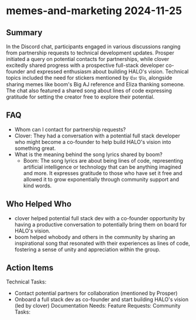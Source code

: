 # memes-and-marketing 2024-11-25

## Summary
 In the Discord chat, participants engaged in various discussions ranging from partnership requests to technical development updates. Prosper initiated a query on potential contacts for partnerships, while clover excitedly shared progress with a prospective full-stack developer co-founder and expressed enthusiasm about building HALO's vision. Technical topics included the need for stickers mentioned by 𝔈𝔵𝔢 𝔓𝔩𝔞, alongside sharing memes like boom's Big AJ reference and Eliza thanking someone. The chat also featured a shared song about lines of code expressing gratitude for setting the creator free to explore their potential.

## FAQ
 - Whom can I contact for partnership requests?
  - Clover: They had a conversation with a potential full stack developer who might become a co-founder to help build HALO's vision into something great.
- What is the meaning behind the song lyrics shared by boom?
  - Boom: The song lyrics are about being lines of code, representing artificial intelligence or technology that can be anything imagined and more. It expresses gratitude to those who have set it free and allowed it to grow exponentially through community support and kind words.

## Who Helped Who
 - clover helped potential full stack dev with a co-founder opportunity by having a productive conversation to potentially bring them on board for HALO's vision.
- boom helped whobody and others in the community by sharing an inspirational song that resonated with their experiences as lines of code, fostering a sense of unity and appreciation within the group.

## Action Items
 Technical Tasks:
  - Contact potential partners for collaboration (mentioned by Prosper)
  - Onboard a full stack dev as co-founder and start building HALO's vision (led by clover)
Documentation Needs:
Feature Requests:
Community Tasks:

